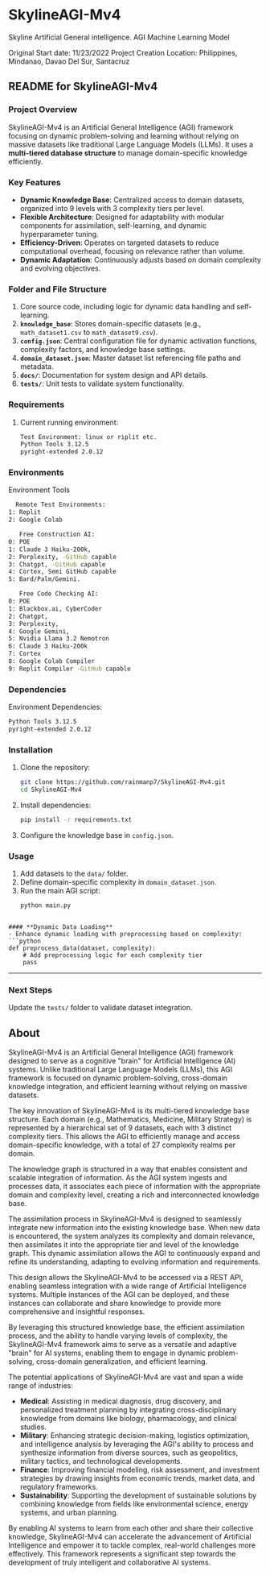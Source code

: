 # SkylineAGI-Mv4
Skyline Artificial General intelligence. AGI Machine Learning Model

Original Start date: 11/23/2022
Project Creation Location: 
Philippines, Mindanao, Davao Del Sur, Santacruz

## **README for SkylineAGI-Mv4**

### **Project Overview**
SkylineAGI-Mv4 is an Artificial General Intelligence (AGI) framework focusing on dynamic problem-solving and learning without relying on massive datasets like traditional Large Language Models (LLMs). It uses a **multi-tiered database structure** to manage domain-specific knowledge efficiently.

### **Key Features**
- **Dynamic Knowledge Base**: Centralized access to domain datasets, organized into 9 levels with 3 complexity tiers per level.
- **Flexible Architecture**: Designed for adaptability with modular components for assimilation, self-learning, and dynamic hyperparameter tuning.
- **Efficiency-Driven**: Operates on targeted datasets to reduce computational overhead, focusing on relevance rather than volume.
- **Dynamic Adaptation**: Continuously adjusts based on domain complexity and evolving objectives.

### **Folder and File Structure**
1. Core source code, including logic for dynamic data handling and self-learning.
2. **`knowledge_base`**: Stores domain-specific datasets (e.g., `math_dataset1.csv` to `math_dataset9.csv`).
3. **`config.json`**: Central configuration file for dynamic activation functions, complexity factors, and knowledge base settings.
4. **`domain_dataset.json`**: Master dataset list referencing file paths and metadata.
5. **`docs/`**: Documentation for system design and API details.
6. **`tests/`**: Unit tests to validate system functionality.

### **Requirements**
1. Current running environment:
   ```bash
   Test Environment: linux or riplit etc.
   Python Tools 3.12.5
   pyright-extended 2.0.12
   ```
### **Environments**
Environment Tools
```bash
  Remote Test Environments: 
1: Replit
2: Google Colab

   Free Construction AI: 
0: POE
1: Claude 3 Haiku-200k, 
2: Perplexity, -GitHub capable
3: Chatgpt, -GitHub capable
4: Cortex, Semi GitHub capable
5: Bard/Palm/Gemini.

   Free Code Checking AI:
0: POE 
1: Blackbox.ai, CyberCoder
2: Chatgpt, 
3: Perplexity, 
4: Google Gemini, 
5: Nvidia Llama 3.2 Nemotron
6: Claude 3 Haiku-200k
7: Cortex
8: Google Colab Compiler
9: Replit Compiler -GitHub capable
   ```

### **Dependencies**
Environment Dependencies:
   ```bash
   Python Tools 3.12.5
   pyright-extended 2.0.12
   ```

### **Installation**
1. Clone the repository:
   ```bash
   git clone https://github.com/rainmanp7/SkylineAGI-Mv4.git
   cd SkylineAGI-Mv4
   ```
2. Install dependencies:
   ```bash
   pip install -r requirements.txt
   ```
3. Configure the knowledge base in `config.json`.

### **Usage**
1. Add datasets to the `data/` folder.
2. Define domain-specific complexity in `domain_dataset.json`.
3. Run the main AGI script:
   ```bash
   python main.py

  ```

#### **Dynamic Data Loading**
- Enhance dynamic loading with preprocessing based on complexity:
  ```python
  def preprocess_data(dataset, complexity):
      # Add preprocessing logic for each complexity tier
      pass
  ```

---

### **Next Steps**
Update the `tests/` folder to validate dataset integration.


## About
SkylineAGI-Mv4 is an Artificial General Intelligence (AGI) framework designed to serve as a cognitive "brain" for Artificial Intelligence (AI) systems. Unlike traditional Large Language Models (LLMs), this AGI framework is focused on dynamic problem-solving, cross-domain knowledge integration, and efficient learning without relying on massive datasets.

The key innovation of SkylineAGI-Mv4 is its multi-tiered knowledge base structure. Each domain (e.g., Mathematics, Medicine, Military Strategy) is represented by a hierarchical set of 9 datasets, each with 3 distinct complexity tiers. This allows the AGI to efficiently manage and access domain-specific knowledge, with a total of 27 complexity realms per domain.

The knowledge graph is structured in a way that enables consistent and scalable integration of information. As the AGI system ingests and processes data, it associates each piece of information with the appropriate domain and complexity level, creating a rich and interconnected knowledge base.

The assimilation process in SkylineAGI-Mv4 is designed to seamlessly integrate new information into the existing knowledge base. When new data is encountered, the system analyzes its complexity and domain relevance, then assimilates it into the appropriate tier and level of the knowledge graph. This dynamic assimilation allows the AGI to continuously expand and refine its understanding, adapting to evolving information and requirements.

This design allows the SkylineAGI-Mv4 to be accessed via a REST API, enabling seamless integration with a wide range of Artificial Intelligence systems. Multiple instances of the AGI can be deployed, and these instances can collaborate and share knowledge to provide more comprehensive and insightful responses.

By leveraging this structured knowledge base, the efficient assimilation process, and the ability to handle varying levels of complexity, the SkylineAGI-Mv4 framework aims to serve as a versatile and adaptive "brain" for AI systems, enabling them to engage in dynamic problem-solving, cross-domain generalization, and efficient learning.

The potential applications of SkylineAGI-Mv4 are vast and span a wide range of industries:

- **Medical**: Assisting in medical diagnosis, drug discovery, and personalized treatment planning by integrating cross-disciplinary knowledge from domains like biology, pharmacology, and clinical studies.
- **Military**: Enhancing strategic decision-making, logistics optimization, and intelligence analysis by leveraging the AGI's ability to process and synthesize information from diverse sources, such as geopolitics, military tactics, and technological developments.
- **Finance**: Improving financial modeling, risk assessment, and investment strategies by drawing insights from economic trends, market data, and regulatory frameworks.
- **Sustainability**: Supporting the development of sustainable solutions by combining knowledge from fields like environmental science, energy systems, and urban planning.

By enabling AI systems to learn from each other and share their collective knowledge, SkylineAGI-Mv4 can accelerate the advancement of Artificial Intelligence and empower it to tackle complex, real-world challenges more effectively. This framework represents a significant step towards the development of truly intelligent and collaborative AI systems.
